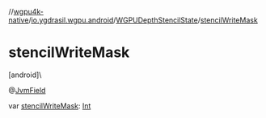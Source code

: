 //[wgpu4k-native](../../../index.md)/[io.ygdrasil.wgpu.android](../index.md)/[WGPUDepthStencilState](index.md)/[stencilWriteMask](stencil-write-mask.md)

# stencilWriteMask

[android]\

@[JvmField](https://kotlinlang.org/api/core/kotlin-stdlib/kotlin.jvm/-jvm-field/index.html)

var [stencilWriteMask](stencil-write-mask.md): [Int](https://kotlinlang.org/api/core/kotlin-stdlib/kotlin/-int/index.html)